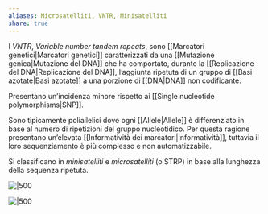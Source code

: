 ```yaml
---
aliases: Microsatelliti, VNTR, Minisatelliti
share: true
---
```

I *VNTR*, *Variable number tandem repeats*, sono [[Marcatori genetici|Marcatori genetici]] caratterizzati da una [[Mutazione genica|Mutazione del DNA]] che ha comportato, durante la [[Replicazione del DNA|Replicazione del DNA]], l’aggiunta ripetuta di un gruppo di [[Basi azotate|Basi azotate]] a una porzione di [[DNA|DNA]] non codificante.

Presentano un’incidenza minore rispetto ai [[Single nucleotide polymorphisms|SNP]].

Sono tipicamente poliallelici dove ogni [[Allele|Allele]] è differenziato in base al numero di ripetizioni del gruppo nucleotidico.
Per questa ragione presentano un’elevata [[Informatività dei marcatori|Informatività]], tuttavia il loro sequenziamento è più complesso e non automatizzabile.

Si classificano in *minisatelliti* e *microsatelliti* (o STRP) in base alla lunghezza della sequenza ripetuta.

![|500](7fa52256b4826fe836ab995f7b99202d_MD5%201.png)

![|500](3381fe7e4bc5f0607238c3cf6fcef38a_MD5%201.jpg)